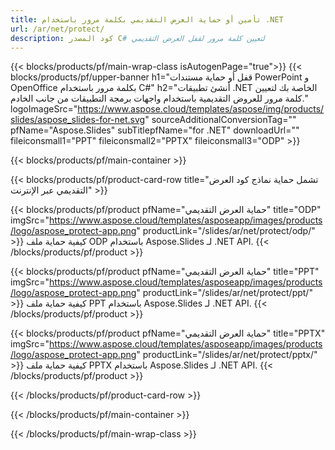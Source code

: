 ```yaml
---
title: تأمين أو حماية العرض التقديمي بكلمة مرور باستخدام .NET
url: /ar/net/protect/
description: كود المصدر C# لتعيين كلمة مرور لقفل العرض التقديمي
---
```


{{< blocks/products/pf/main-wrap-class isAutogenPage="true">}}
{{< blocks/products/pf/upper-banner h1="قفل أو حماية مستندات PowerPoint و OpenOffice بكلمة مرور باستخدام C#" h2="أنشئ تطبيقات .NET الخاصة بك لتعيين كلمة مرور للعروض التقديمية باستخدام واجهات برمجة التطبيقات من جانب الخادم." logoImageSrc="https://www.aspose.cloud/templates/aspose/img/products/slides/aspose_slides-for-net.svg" sourceAdditionalConversionTag="" pfName="Aspose.Slides" subTitlepfName="for .NET" downloadUrl="" fileiconsmall1="PPT" fileiconsmall2="PPTX" fileiconsmall3="ODP" >}}

{{< blocks/products/pf/main-container >}}

{{< blocks/products/pf/product-card-row title="تشمل حماية نماذج كود العرض التقديمي عبر الإنترنت" >}}

{{< blocks/products/pf/product pfName="حماية العرض التقديمي" title="ODP" imgSrc="https://www.aspose.cloud/templates/asposeapp/images/products/logo/aspose_protect-app.png" productLink="/slides/ar/net/protect/odp/" >}}
كيفية حماية ملف ODP باستخدام Aspose.Slides لـ .NET API.
{{< /blocks/products/pf/product >}}

{{< blocks/products/pf/product pfName="حماية العرض التقديمي" title="PPT" imgSrc="https://www.aspose.cloud/templates/asposeapp/images/products/logo/aspose_protect-app.png" productLink="/slides/ar/net/protect/ppt/" >}}
كيفية حماية ملف PPT باستخدام Aspose.Slides لـ .NET API.
{{< /blocks/products/pf/product >}}

{{< blocks/products/pf/product pfName="حماية العرض التقديمي" title="PPTX" imgSrc="https://www.aspose.cloud/templates/asposeapp/images/products/logo/aspose_protect-app.png" productLink="/slides/ar/net/protect/pptx/" >}}
كيفية حماية ملف PPTX باستخدام Aspose.Slides لـ .NET API.
{{< /blocks/products/pf/product >}}



{{< /blocks/products/pf/product-card-row >}}

{{< /blocks/products/pf/main-container >}}
    
{{< /blocks/products/pf/main-wrap-class >}}